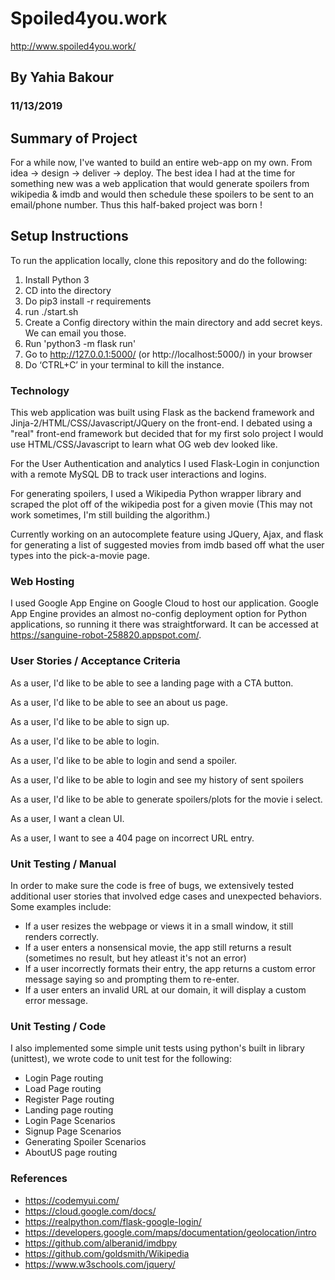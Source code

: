 # Spoiled4you.work

http://www.spoiled4you.work/

## By Yahia Bakour 

### 11/13/2019

## Summary of Project ##

For a while now, I've wanted to build an entire web-app on my own. From idea -> design -> deliver -> deploy. The best idea I had at the time for something new was a web application that would generate spoilers from wikipedia & imdb and would then schedule these spoilers to be sent to an email/phone number. Thus this half-baked project was born !

## Setup Instructions

To run the application locally, clone this repository and do the following:

1. Install Python 3
2. CD into the directory
3. Do pip3 install -r requirements
4. run ./start.sh
5. Create a Config directory within the main directory and add secret keys.  We can email you those.
6. Run 'python3 -m flask run'
7. Go to http://127.0.0.1:5000/ (or http://localhost:5000/) in your browser
8. Do ‘CTRL+C’ in your terminal to kill the instance.


### Technology

This web application was built using Flask as the backend framework and Jinja-2/HTML/CSS/Javascript/JQuery on the front-end. I debated using a "real" front-end framework but decided that for my first solo project I would use HTML/CSS/Javascript to learn what OG web dev looked like.

For the User Authentication and analytics I used Flask-Login in conjunction with a remote MySQL DB to track user interactions and logins.

For generating spoilers, I used a Wikipedia Python wrapper library and scraped the plot off of the wikipedia post for a given movie (This may not work sometimes, I'm still building the algorithm.)

Currently working on an autocomplete feature using JQuery, Ajax, and flask for generating a list of suggested movies from imdb based off what the user types into the pick-a-movie page.

### Web Hosting

I used Google App Engine on Google Cloud to host our application.  Google App Engine provides an almost no-config deployment option for Python applications, so running it there was straightforward.  It can be accessed at https://sanguine-robot-258820.appspot.com/.



### User Stories / Acceptance Criteria

As a user, I'd like to be able to see a landing page with a CTA button.

As a user, I'd like to be able to see an about us page.

As a user, I'd like to be able to sign up.

As a user, I'd like to be able to login.

As a user, I'd like to be able to login and send a spoiler.

As a user, I'd like to be able to login and see my history of sent spoilers

As a user, I'd like to be able to generate spoilers/plots for the movie i select.

As a user, I want a clean UI.

As a user, I want to see a 404 page on incorrect URL entry.

### Unit Testing / Manual

In order to make sure the code is free of bugs, we extensively tested additional user stories that involved edge cases and unexpected behaviors.  Some examples include:

* If a user resizes the webpage or views it in a small window, it still renders correctly.
* If a user enters a nonsensical movie, the app still returns a result (sometimes no result, but hey atleast it's not an error)
* If a user incorrectly formats their entry, the app returns a custom error message saying so and prompting them to re-enter.
* If a user enters an invalid URL at our domain, it will display a custom error message.

### Unit Testing / Code

I also implemented some simple unit tests using python's built in library (unittest), we wrote code to unit test for the following:

* Login Page routing
* Load Page routing
* Register Page routing 
* Landing page routing 
* Login Page Scenarios
* Signup Page Scenarios
* Generating Spoiler Scenarios
* AboutUS page routing


### References

* https://codemyui.com/
* https://cloud.google.com/docs/
* https://realpython.com/flask-google-login/
* https://developers.google.com/maps/documentation/geolocation/intro
* https://github.com/alberanid/imdbpy
* https://github.com/goldsmith/Wikipedia
* https://www.w3schools.com/jquery/

